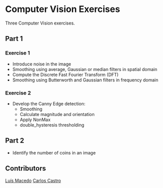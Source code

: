 # Computer Vision Exercises

Three Computer Vision exercises.

## Part 1

### Exercise 1

- Introduce noise in the image
- Smoothing using average, Gaussian or median filters in spatial domain
- Compute the Discrete Fast Fourier Transform (DFT)
- Smoothing using Butterworth and Gaussian filters in frequency domain

### Exercise 2

- Develop the Canny Edge detection:
  - Smoothing
  - Calculate magnitude and orientation
  - Apply NonMax
  - double_hysteresis thresholding
  
## Part 2
  
- Identify the number of coins in an image

## Contributors

[Luís Macedo](https://github.com/FallenFoil)
[Carlos Castro](https://github.com/carlosc20)
